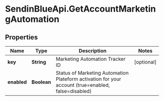 # SendinBlueApi.GetAccountMarketingAutomation

## Properties
Name | Type | Description | Notes
------------ | ------------- | ------------- | -------------
**key** | **String** | Marketing Automation Tracker ID | [optional] 
**enabled** | **Boolean** | Status of Marketing Automation Plateform activation for your account (true&#x3D;enabled, false&#x3D;disabled) | 


